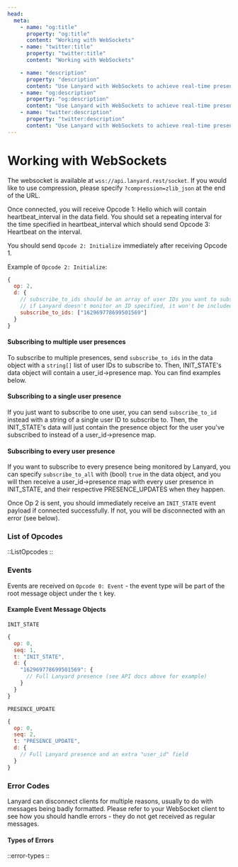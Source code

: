 ```yaml
---
head:
  meta:
    - name: "og:title"
      property: "og:title"
      content: "Working with WebSockets"
    - name: "twitter:title"
      property: "twitter:title"
      content: "Working with WebSockets"

    - name: "description"
      property: "description"
      content: "Use Lanyard with WebSockets to achieve real-time presence updates."
    - name: "og:description"
      property: "og:description"
      content: "Use Lanyard with WebSockets to achieve real-time presence updates."
    - name: "twitter:description"
      property: "twitter:description"
      content: "Use Lanyard with WebSockets to achieve real-time presence updates."
---
```


# Working with WebSockets

The websocket is available at `wss://api.lanyard.rest/socket`. If you would like to use compression, please specify `?compression=zlib_json` at the end of the URL.

Once connected, you will receive Opcode 1: Hello which will contain heartbeat_interval in the data field. You should set a repeating interval for the time specified in heartbeat_interval which should send Opcode 3: Heartbeat on the interval.

You should send `Opcode 2: Initialize` immediately after receiving Opcode 1.

Example of `Opcode 2: Initialize`:

```js
{
  op: 2,
  d: {
    // subscribe_to_ids should be an array of user IDs you want to subscribe to presences from
    // if Lanyard doesn't monitor an ID specified, it won't be included in INIT_STATE
    subscribe_to_ids: ["162969778699501569"]
  }
}
```

#### Subscribing to multiple user presences

To subscribe to multiple presences, send `subscribe_to_ids` in the data object with a `string[]` list of user IDs to subscribe to. Then, INIT_STATE's data object will contain a user_id->presence map. You can find examples below.

#### Subscribing to a single user presence

If you just want to subscribe to one user, you can send `subscribe_to_id` instead with a string of a single user ID to subscribe to. Then, the INIT_STATE's data will just contain the presence object for the user you've subscribed to instead of a user_id->presence map.

#### Subscribing to every user presence

If you want to subscribe to every presence being monitored by Lanyard, you can specify `subscribe_to_all` with (bool) `true` in the data object, and you will then receive a user_id->presence map with every user presence in INIT_STATE, and their respective PRESENCE_UPDATES when they happen.

Once Op 2 is sent, you should immediately receive an `INIT_STATE` event payload if connected successfully. If not, you will be disconnected with an error (see below).

### List of Opcodes

::ListOpcodes
::

### Events

Events are received on `Opcode 0: Event` - the event type will be part of the root message object under the `t` key.

#### Example Event Message Objects

`INIT_STATE`

```js
{
  op: 0,
  seq: 1,
  t: "INIT_STATE",
  d: {
    "162969778699501569": {
      // Full Lanyard presence (see API docs above for example)
    }
  }
}
```

`PRESENCE_UPDATE`

```js
{
  op: 0,
  seq: 2,
  t: "PRESENCE_UPDATE",
  d: {
    // Full Lanyard presence and an extra "user_id" field
  }
}
```

### Error Codes

Lanyard can disconnect clients for multiple reasons, usually to do with messages being badly formatted. Please refer to your WebSocket client to see how you should handle errors - they do not get received as regular messages.

#### Types of Errors

::error-types
::
